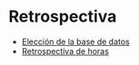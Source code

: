 # Retrospectiva

* [Elección de la base de datos](Eleccion-de-la-base-de-datos)
* [Retrospectiva de horas](Retrospectiva-de-horas)
